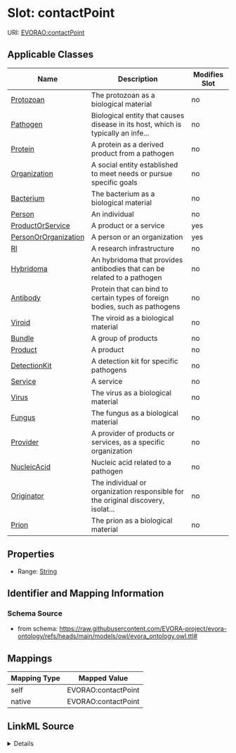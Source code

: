 

# Slot: contactPoint



URI: [EVORAO:contactPoint](https://raw.githubusercontent.com/EVORA-project/evora-ontology/refs/heads/main/models/owl/evora_ontology.owl.ttl#contactPoint)



<!-- no inheritance hierarchy -->





## Applicable Classes

| Name | Description | Modifies Slot |
| --- | --- | --- |
| [Protozoan](Protozoan.md) | The protozoan as a biological material |  no  |
| [Pathogen](Pathogen.md) | Biological entity that causes disease in its host, which is typically an infe... |  no  |
| [Protein](Protein.md) | A protein as a derived product from a pathogen |  no  |
| [Organization](Organization.md) | A social entity established to meet needs or pursue specific goals |  no  |
| [Bacterium](Bacterium.md) | The bacterium as a biological material |  no  |
| [Person](Person.md) | An individual |  no  |
| [ProductOrService](ProductOrService.md) | A product or a service |  yes  |
| [PersonOrOrganization](PersonOrOrganization.md) | A person or an organization |  yes  |
| [RI](RI.md) | A research infrastructure |  no  |
| [Hybridoma](Hybridoma.md) | An hybridoma that provides antibodies that can be related to a pathogen |  no  |
| [Antibody](Antibody.md) | Protein that can bind to certain types of foreign bodies, such as pathogens |  no  |
| [Viroid](Viroid.md) | The viroid as a biological material |  no  |
| [Bundle](Bundle.md) | A group of products |  no  |
| [Product](Product.md) | A product |  no  |
| [DetectionKit](DetectionKit.md) | A detection kit for specific pathogens |  no  |
| [Service](Service.md) | A service |  no  |
| [Virus](Virus.md) | The virus as a biological material |  no  |
| [Fungus](Fungus.md) | The fungus as a biological material |  no  |
| [Provider](Provider.md) | A provider of products or services, as a specific organization |  no  |
| [NucleicAcid](NucleicAcid.md) | Nucleic acid related to a pathogen |  no  |
| [Originator](Originator.md) | The individual or organization responsible for the original discovery, isolat... |  no  |
| [Prion](Prion.md) | The prion as a biological material |  no  |







## Properties

* Range: [String](String.md)





## Identifier and Mapping Information







### Schema Source


* from schema: https://raw.githubusercontent.com/EVORA-project/evora-ontology/refs/heads/main/models/owl/evora_ontology.owl.ttl#




## Mappings

| Mapping Type | Mapped Value |
| ---  | ---  |
| self | EVORAO:contactPoint |
| native | EVORAO:contactPoint |




## LinkML Source

<details>
```yaml
name: contactPoint
from_schema: https://raw.githubusercontent.com/EVORA-project/evora-ontology/refs/heads/main/models/owl/evora_ontology.owl.ttl#
rank: 1000
alias: contactPoint
domain_of:
- PersonOrOrganization
- ProductOrService
range: string

```
</details>
